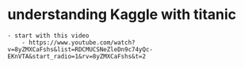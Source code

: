 # understanding Kaggle with titanic 
    - start with this video
        - https://www.youtube.com/watch?v=8yZMXCaFshs&list=RDCMUCSNeZleDn9c74yQc-EKnVTA&start_radio=1&rv=8yZMXCaFshs&t=2